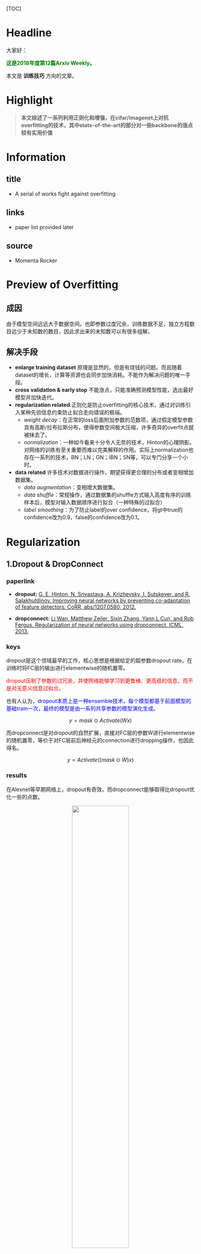 [TOC]

# Headline

大家好：

 <b><span style="color:green">这是2018年度第12篇Arxiv Weekly。</span> </b>

本文是 __训练技巧__ 方向的文章。

# Highlight

> __本文综述了一系列利用正则化和增强，在cifar/imagenet上对抗overfitting的技术，其中state-of-the-art的部分对一些backbone的涨点较有实用价值__

# Information

## title

- A serial of works fight against overfitting

## links

- paper list provided later

## source

- Momenta Rocker

# Preview of Overfitting

## 成因
由于模型空间远远大于数据空间。也即参数过度冗余，训练数据不足，独立方程数目远少于未知数的数目，因此求出来的未知数可以有很多组解。

## 解决手段
- __enlarge training dataset__
原理是显然的，但是有烧钱的问题。而且随着dataset的增长，计算等资源也会同步加快消耗。不能作为解决问题的唯一手段。
- __cross validation & early stop__
不能涨点，只能准确预测模型性能，选出最好模型并加快迭代。
- __regularization related__
正则化是防止overfitting的核心技术，通过对训练引入某种先验信息约束防止拟合走向错误的极端。
    - _weight decay_：在正常的loss后面附加参数的范数项，通过假定模型参数具有高斯/拉布拉斯分布，使得参数空间极大压缩，许多奇异的overfit点就被抹去了。
    - _normalization_：一种如今看来十分令人无奈的技术，Hinton的心理阴影。对网络的训练有至关重要而难以完美解释的作用。实际上normalization也存在一系列的技术，BN；LN；GN；IBN；SN等，可以专门分享一个小时。
- __data related__
许多技术对数据进行操作，期望获得更合理的分布或者变相增加数据集。
    - _data augmentation_：变相增大数据集。 
    - _data shuffle_：常规操作，通过数据集的shuffle方式输入高度有序的训练样本后，模型对输入数据顺序进行拟合（一种特殊的过拟合）
    - _label smoothing_：为了防止label的over confidence，将gt中true的confidence改为0.9，false的confidence改为0.1。

# Regularization

## 1.Dropout & DropConnect

### paperlink

- __dropout:__
[G. E. Hinton, N. Srivastava, A. Krizhevsky, I. Sutskever, and R. Salakhutdinov. Improving neural networks by preventing co-adaptation of feature detectors. CoRR, abs/1207.0580, 2012.](https://arxiv.org/pdf/1207.0580.pdf?utm_content=buffer3e047&utm_medium=social&utm_source=twitter.com&utm_campaign=buffer)

- __dropconnect:__
[Li Wan, Matthew Zeiler, Sixin Zhang, Yann L Cun, and Rob Fergus. Regularization of neural networks using dropconnect. ICML, 2013.](http://proceedings.mlr.press/v28/wan13.pdf)

### keys

dropout是这个领域最早的工作，核心思想是根据给定的超参数dropout rate，在训练时将FC层的输出进行elementwise的随机置零。

<span style="color:red">dropout压制了参数的过冗余，并使网络能够学习到更鲁棒、更高级的信息，而不是对无意义信息过拟合。</span>

也有人认为，<span style="color:blue">dropout本质上是一种ensemble技术，每个模型都基于前面模型的基础train一次，最终的模型是由一系列共享参数的模型演化生成。</span>

$$ y = mask \odot Activate(Wx) $$

而dropconnect是对dropout的自然扩展，直接对FC层的参数W进行elementwise的随机置零，等价于对FC层前后神经元的connection进行dropping操作，也因此得名。

$$ y = Activate((mask \odot W) x) $$

### results

在Alexnet等早期网络上，dropout有奇效，而dropconnect能够取得比dropout优化一些的点数。

<center>
<img src="https://github.com/luzhilin19951120/paperReadingMails/blob/master/2018/012/012_01.png?raw=true" width = "55%" />
</center>

## 2.Maxout

### paperlink

- [Goodfellow I J, Warde-Farley D, Mirza M, et al. Maxout networks[J]. arXiv preprint arXiv:1302.4389, 2013.](https://arxiv.org/pdf/1302.4389.pdf)

### keys

maxout是13年Goodfellow在小数据集上state-of-the-art的工作。

maxout的操作十分朴素，对原本的FC层进行K倍增操作，然后从倍增后得到的K个输出中选择一个最大的作为final output。
<center>
<img src="https://github.com/luzhilin19951120/paperReadingMails/blob/master/2018/012/012_08.png?raw=true" width = "55%" />
</center>

<span style="color:red">实际上maxout是一种可学习的激活函数</span>，如果W的规模足够大，K=2的maxout就能够拟合任意的连续函数。
<center>
<img src="https://github.com/luzhilin19951120/paperReadingMails/blob/master/2018/012/012_09.png?raw=true" width = "55%" />
</center>
<center>
<img src="https://github.com/luzhilin19951120/paperReadingMails/blob/master/2018/012/012_10.png?raw=true" width = "55%" />
</center>

可能是由于这样的激活操作过于consuming，而且后期网络规模越来越大，对每个部件的效率要求越来越高，目前似乎maxout操作已经没什么人用

## 3. Spatial Dropout

### paperlink

- [Jonathan Tompson, Ross Goroshin, Arjun Jain, Yann LeCun, and Christoph Bregler. Efficient object localization using convolutional networks. In CVPR, 2015.](https://arxiv.org/pdf/1411.4280.pdf)

### keys

显然dropout机制本身无法直接很好地作用于卷积层。其中主要有两个原因。
1. 卷积层的冗余度没有FC层那么大，尤其对于前期卷积层暴力添加dropout有导致欠拟合掉点的风险，超参数不好控制。
2. 卷积层的输出是高度耦合相关的，一个信息可能包含在一个区域当中。<span style="color:red">这样的耦合使得单纯添加传统的dropout不能实现去除网络冗余表达能力的意图</span>。(这样的相关性主要存在于同一个feature map的相邻pixel间)
<center>
<img src="https://github.com/luzhilin19951120/paperReadingMails/blob/master/2018/012/012_05.png?raw=true" width = "55%" />
</center>

因此一个很容易想到的方法是，对于后期的已经高度抽象的卷积层，进行channelwise的随机置零，也即spatial dropout。
<center>
<img src="https://github.com/luzhilin19951120/paperReadingMails/blob/master/2018/012/012_06.png?raw=true" width = "55%" />
</center>

本文中核心问题是检测，spatial dropout作为一个技术细节被提及，具体的result不是本文的重点。

<center>
<img src="https://github.com/luzhilin19951120/paperReadingMails/blob/master/2018/012/012_07.png?raw=true" width = "90%" />
</center>

## 4. DropPath

### paperlink

- [Larsson G, Maire M, Shakhnarovich G. Fractalnet: Ultra-deep neural networks without residuals[J]. arXiv preprint arXiv:1605.07648, 2016.](https://arxiv.org/pdf/1605.07648.pdf)

### keys
实际上，随着inception和resnet的大热，许多存在skip connection、multi path的网络结构被设计出来。

<center>
<img src="https://github.com/luzhilin19951120/paperReadingMails/blob/master/2018/012/012_02.png?raw=true" width = "80%" />
</center>

这意味着，原本作用于FC的dropout思想又多了一个可以施展的维度：<span style="color:red">将multi path network中的路径以一定的概率drop掉，即为droppath。

<center>
<img src="https://github.com/luzhilin19951120/paperReadingMails/blob/master/2018/012/012_03.png?raw=true" width = "80%" />
</center>

### result

<center>
<img src="https://github.com/luzhilin19951120/paperReadingMails/blob/master/2018/012/012_04.png?raw=true" width = "80%" />
</center>

可以看到对于作者提出的复杂多路并行网络，dropath是一种makesense的正则方式，在许多情况下能够涨点。

## 5. ScheduledDropPath

### paperlink

- [Zoph B, Vasudevan V, Shlens J, et al. Learning transferable architectures for scalable image recognition[J]. arXiv preprint arXiv:1707.07012, 2017, 2(6).](http://openaccess.thecvf.com/content_cvpr_2018/papers/Zoph_Learning_Transferable_Architectures_CVPR_2018_paper.pdf)

### keys

本文为google brain在NAS方向上的工作。文章在实验中发现了一件有趣的事情，也即利用DropPath本身无法给NasNet带来任何好处；<span style="color:red">但是如果随着训练逐渐增加drop probability，则能够极大提升NasNet的performance</span>。作者将这种trick命名为ScheduledDropPath

## 6. StochasticDepth (RandomDrop)

### paperlink

- [Huang G, Sun Y, Liu Z, et al. Deep networks with stochastic depth[C] European Conference on Computer Vision. Springer, Cham, 2016: 646-661.](https://arxiv.org/pdf/1603.09382.pdf)

### keys
显然上面的两种思路只能适用于含有inception结构的网络或者是ResNeXt结构的网络。对于纯粹的ResNet并不实用。

故而基本同时，应用于超深（超过1000层）的ResNet网络的dropping思路被提出，也即StochasticDepth，随机深度网络。

<center>
<img src="https://github.com/luzhilin19951120/paperReadingMails/blob/master/2018/012/012_11.png?raw=true" width = "80%" />
</center>

核心的想法非常直白，就是对于极深的ResNet网络，<span style="color:red">在训练的时候所有的Residual Block被以一定的概率drop掉；而在推理的时候则保持网络的完整性，只是乘以本层drop probability的均值以校准网络</span>。

于是被random drop的网络就相当于有了stochastic depth（因此这个工作一般用这两个名字简称），从而给训练过程中的特征抽象引入随机性，进一步对抗参数量巨大的深度网络overfitting的问题。

本文也<span style="color:blue">采用了线性变化的drop rate，相当于是一种“空间域的schedule”，重要的浅层block以更大概率保留，越深层的block被drop的概率越大</span>。

$$
P_l = 1 - \frac{l}{L}(1-P_L)
$$

其中 $l$ 为resdual block的index；$L$为总block数；$P_l$为第 $l$ 个block的residual部分被drop掉的概率；$P_L$为给定的drop rate，是超参数。

### results

重要的参数：$P_L=0.5$，cifar中使用Kaiming原文中的ResNet110结构。

<center>
<img src="https://github.com/luzhilin19951120/paperReadingMails/blob/master/2018/012/012_12.png?raw=true" width = "80%" />
</center>

可以看到，stochastic depth确实有不错的涨点，达到了当时的state-of-the-art结果。比较重要的是，对于深度的resnet网络这是一种通用的白捞好处的正则化手段。

## 7. Shake-Shake

### paperlink

- [Gastaldi X. Shake-shake regularization[J]. arXiv preprint arXiv:1705.07485, 2017.](https://arxiv.org/pdf/1705.07485.pdf)

### keys

shake-shake是个奇异的名字（不得不让我们想起百度的paddle-paddle），不过不可否认它的出现代表了cifar的new state-of-the-art。

shake-shake做了一件之前很少有人做过的事情，即<span style="color:red">在前传和反传引入不同的随机性。作者将这波奇异的操作命名为颤抖（shake）</span>，大概是设想到一个前传反传包含不同随机性的网络，在训练中会不断的shake-shake and shake again。

<center>
<img src="https://github.com/luzhilin19951120/paperReadingMails/blob/master/2018/012/012_13.png?raw=true" width = "80%" />
</center>

具体来说，shake-shake必须应用在类似resNeXt的结构上，也即存在多路同构的residual path。

训练过程中，在前传的时候两路residual path会被随机加权后合并，且权重的和为1；反传的时候也一样，但是加权用的随机变量是重新生成的。

在推理的时候，多路同构的residual path会同权重接入网络，且权重为随机权重变量的均值（为了校准网络）。

### results

<center>
<img src="https://github.com/luzhilin19951120/paperReadingMails/blob/master/2018/012/012_14.png?raw=true" width = "80%" />
</center>

对任意的training pass(forward / backward)
- shake 代表独立随机采样
- keep 代表采用和另一个方向相同的权重
- even 代表不采样，平均分配权重

另外：
- Image 代表对每个数据独立采样
- Batch 代表对整个batch仅采样一次，数据间公用权重

可见，cifar10上最佳的方案为shake-shake-image，这也是本文名称的由来。

shake-shake主要是一种正则化的方式，但是也提出了自己独立的backbone，故而可以和其他的backbone的性能进行对比。可以看到在点数上确实是state-of-the-art的。而且所需要的网络层数只有26层，可见并不是靠无脑增大网络实现突破。
<center>
<img src="https://github.com/luzhilin19951120/paperReadingMails/blob/master/2018/012/012_15.png?raw=true" width = "80%" />
</center>

## 8. ShakeDrop

### paperlink

- [Yamada Y, Iwamura M, Kise K. ShakeDrop regularization[J]. arXiv preprint arXiv:1802.02375, 2018.](https://arxiv.org/pdf/1802.02375.pdf)

- [DeVries T, Taylor G W. Dataset augmentation in feature space[J]. arXiv preprint arXiv:1702.05538, 2017.
](https://arxiv.org/pdf/1702.05538.pdf)

### keys

shake-drop解决了如何将shake-shake的训练方式运用在更common的backbone的问题。

首先说明，如果强行将shake-shake中的方法用在single branch上，会导致训练的崩溃。希望运用这样的方法首先需要分析shake-shake work的原因和single branch shake-shake崩溃的原因。

> 今年ICLR workshop中的文章 _Dataset augmentation in feature space_ 提出可以通过对网络中feature进行插值或者噪声附加，实现全网络的数据增强。
> 
> 而本文提出，shake-shake之所以work，可以理解为 __前传的时候通过随机权重合并两个同构支路的feature，在网络的每一个地方都完成了恰如其分的增强__。
> 
> 而 __反传的时候的随机权重本质上是一种扰乱__，使得前传时候两个同构支路的随机合并有意义。（试想如果正常反传，随着训练进行两个支路理论上是完全趋同的，就达不到增强的效果）
> 
> （实际上如果网络能够抽象图像的根本性特征，那么同一张图无论怎么引入两个支路上分布的随机性，这些共同的根本性特征是不变的。shake-shake其实利用了这一点，在网络的各个层次进行增强操作，从而一举突破到state-of-the-art。）
> 
> 以上特性使我们需要保留的，下面需要知道single branch shake-shake崩溃的原因以避免之
> 
> 显然在shake-shake的训练过程中，相比于正常的网络，反传的梯度乘上了如下的常数。
> $$ \frac{\beta}{\alpha} \;;\; \frac{1 - \beta}{1 - \alpha}$$
> __如果$\alpha$十分靠近0或者1，则上两个式子会有一个奇异。这时候另外一个还是完好的，能一定程度挽回性能的损失。__
> 
> 显然single branch shake-shake就不存在这样的机制。故而会导致bug of stabilization

综上，文章作者给出了自己的single branch shake-shake方案，也即所谓的shake drop

<center>
<img src="https://github.com/luzhilin19951120/paperReadingMails/blob/master/2018/012/012_16.png?raw=true" width = "80%" />
</center>

从上图能非常清楚地看到四种方式的对比

<center>
<img src="https://github.com/luzhilin19951120/paperReadingMails/blob/master/2018/012/012_17.png?raw=true" width = "55%" />
</center>

上式为shake drop的迭代公式，可以看到，这个公式是shake-shake和random drop的结合，且在极限情况下：

<center>
<img src="https://github.com/luzhilin19951120/paperReadingMails/blob/master/2018/012/012_20.png?raw=true" width = "55%" />
</center>

因此，shake-drop解决上述问题的手段如下：
1. 通过在residual path上附加噪声实现shaking augment，于是摆脱了必须存在同构分枝的约束。
2. 引用random drop的思想，赋予unstable的反传一个概率，使得整体网络变为shake-shake和vanilla的加权和，其中权重（即概率）是一个超参。这样结构的stabilization就大大提高了。

### results

在cifar10上结果如下
<center>
<img src="https://github.com/luzhilin19951120/paperReadingMails/blob/master/2018/012/012_21.png?raw=true" width = "80%" />
</center>

这里通过PyramidNet+shakedrop获取了2.67的state-of-the-art结果，但是其实结果的可比较性比较差。

在ImageNet上结果如下
<center>
<img src="https://github.com/luzhilin19951120/paperReadingMails/blob/master/2018/012/012_19.png?raw=true" width = "80%" />
</center>

可以看到基本也能够取得一定的好处。总结来看shake-drop当中提到了很多有意义的分析，对更深入理解shake-shake很有帮助。另外也找到了在通用网络中使用shake-shake策略的方式。

## 9. Dropblock

### paperlink

- [Ghiasi G, Lin T Y, Le Q V. DropBlock: A regularization method for convolutional networks[C]//Advances in Neural Information Processing Systems. 2018: 10748-10758.](http://papers.nips.cc/paper/8271-dropblock-a-regularization-method-for-convolutional-networks.pdf)

### keys

dropblock为另一条支线上的成果。继承了dropout-spatial dropout的脉络，可以视为dropout在卷积层上的泛化和推广，整体思路非常简单。

<center>
<img src="https://github.com/luzhilin19951120/paperReadingMails/blob/master/2018/012/012_22.png?raw=true" width = "80%" />
</center>

由于前述原因，对卷积层需要考虑整个feature map上的块状/整体dropping才有意义。

dropblock用如下机制生成一个随机的块状drop area，从而在通用的卷积神经网络中make sense地插入dropping操作。

<center>
<img src="https://github.com/luzhilin19951120/paperReadingMails/blob/master/2018/012/012_23.png?raw=true" width = "80%" />
</center>

### results

<center>
<img src="https://github.com/luzhilin19951120/paperReadingMails/blob/master/2018/012/012_24.png?raw=true" width = "80%" />
</center>

可以看到从文中的实验结果来看，dropblock用于resnet有十分好的效果。事实上从复现结果看，还没有得到一个稳定的产出方式，距离paper report的结果有一定差距。

# Data Augment

## 1. Cutout

### paperlink

- [DeVries T, Taylor G W. Improved regularization of convolutional neural networks with cutout[J]. arXiv preprint arXiv:1708.04552, 2017.](https://arxiv.org/pdf/1708.04552.pdf)

### keys

一张图就足以说明cutout做的所有事情
<center>
<img src="https://github.com/luzhilin19951120/paperReadingMails/blob/master/2018/012/012_25.png?raw=true" width = "80%" />
</center>

cutout的insights来自检测中常遇到的遮挡问题，思路就是要打败敌人首先要了解敌人，人为生成大量含有恰当遮挡的图片交付给网络。这样真正遇到遮挡的时候网络会像打过疫苗一样，对这种情况产生很强的抗性。

令人惊喜的是，通过恰当遮挡原图的一部分，网络更倾向于深入学习图片当中的语义信息。于是cutout不再是纯粹抵抗遮挡的功能，而是起到数据增强的效果。

### results

实验表明cutout有两个关键之处：
1. 必须仔细寻找和精确设定遮挡区域的大小。对于cifar10而言是16个pixel为边长的方形区域；对于cifar100而言则变为8个pixel。
2. 必须允许遮挡残缺的存在，也即允许遮挡区域的生成在图的外面。

注意以上tricks后得到如下的结果：
<center>
<img src="https://github.com/luzhilin19951120/paperReadingMails/blob/master/2018/012/012_26.png?raw=true" width = "80%" />
</center>

可见shake-shake + cutout达到了2.56的cifar10 state-of-the-art，超过了上面的shakedrop。

经过综合的实验发现，在cifar上文章给出的参数确实有奇效，作用于很多backbone都能稳定涨点。也许cutout能成为小图片数据任务的关键增强技术之一。

## 2. Mixup

### paperlink

- [Zhang H, Cisse M, Dauphin Y N, et al. mixup: Beyond empirical risk minimization[J]. arXiv preprint arXiv:1710.09412, 2017.](https://arxiv.org/pdf/1710.09412.pdf)

### keys

本文描述了一种直观上十分魔幻的增强技术，同时对data和label进行线性组合后，作为新的增强后数据输入网络训练。

<center>
<img src="https://github.com/luzhilin19951120/paperReadingMails/blob/master/2018/012/012_32.png?raw=true" width = "80%" />
</center>

### results

可以看到在cifar上，mix up能够实现明显的涨点。
<center>
<img src="https://github.com/luzhilin19951120/paperReadingMails/blob/master/2018/012/012_33.png?raw=true" width = "80%" />
</center>

另外，从文中的实验还能看到，mix up能够赋予网络更强的对抗label corruption和adversarial attack的能力，且能让GANs的训练更佳稳定。

## 3. Auto Augment

### paperlink

- [Cubuk E D, Zoph B, Mane D, et al. AutoAugment: Learning Augmentation Policies from Data[J]. arXiv preprint arXiv:1805.09501, 2018.](https://arxiv.org/pdf/1805.09501.pdf)

### keys

AA是非常强大的工具。

我们之前常见的数据增强都遵循一定的套路，这些套路是经典文章中使用的方式，具有较好的效果。例如imagenet中的RandomResizedCrop + RandomHorizontalFlip等。但是并没有人证明这就是最好的策略。

本文的作者提出利用RNN来对不同的数据集进行数据增强的搜索，以获得针对性的最佳策略。（Imagenet上的一种好策略如下）

<center>
<img src="https://github.com/luzhilin19951120/paperReadingMails/blob/master/2018/012/012_27.png?raw=true" width = "80%" />
</center>

实际上，上图中的策略是从下设的搜索空间里，利用RL搜索获得的。
<center>
<img src="https://github.com/luzhilin19951120/paperReadingMails/blob/master/2018/012/012_28.png?raw=true" width = "80%" />
</center>

通过RL（分组和搜索的细节不表），我们最终能对每个数据集获得25组增强策略；每组策略分为两个Operation，增强的时候依次进行即可。

例如在cifar上搜索获得的一组最佳策略如下：
<center>
<img src="https://github.com/luzhilin19951120/paperReadingMails/blob/master/2018/012/012_29.png?raw=true" width = "80%" />
</center>

注意，在每次训练的时候，对每个batch的数据，都要随机抽取一组策略进行增强操作。

### results

在cifar10上的结果如下，这次是和pyramid-shakedrop结合。如果复现成果的话，基本已经把cifar10刷爆了。
<center>
<img src="https://github.com/luzhilin19951120/paperReadingMails/blob/master/2018/012/012_30.png?raw=true" width = "80%" />
</center>

在imagenet上的结果如下，涨点也非常明显。
<center>
<img src="https://github.com/luzhilin19951120/paperReadingMails/blob/master/2018/012/012_31.png?raw=true" width = "80%" />
</center>

# Insights

实际上，网络正则化和数据增强对训练结果的影响堪比backbone的结构设计。现在综合来看存在两个值得思考的问题：

1. 数据增强和正则化是否存在相似的数学本质？能否互相借鉴和融合？例如shake-drop中提出了下表，可以说是一个不错的开始
<center>
<img src="https://github.com/luzhilin19951120/paperReadingMails/blob/master/2018/012/012_compare.png?raw=true" width = "80%" />
</center>

2. 能否用一种方式，给出现有如此多技术的“完美”融合，或者针对不同给出一个“最佳组合”？